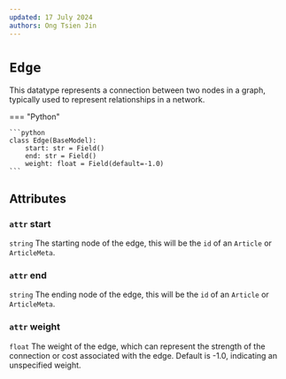 ```yaml
---
updated: 17 July 2024
authors: Ong Tsien Jin
---
```


# `Edge`

This datatype represents a connection between two nodes in a graph, typically used to represent relationships in a network.

=== "Python"

    ```python
    class Edge(BaseModel):
        start: str = Field()
        end: str = Field()
        weight: float = Field(default=-1.0)
    ```

## Attributes

### `attr` start

`string` The starting node of the edge, this will be the `id` of an `Article` or `ArticleMeta`.

### `attr` end

`string` The ending node of the edge, this will be the `id` of an `Article` or `ArticleMeta`.

### `attr` weight

`float` The weight of the edge, which can represent the strength of the connection or cost associated with the edge. Default is -1.0, indicating an unspecified weight.
